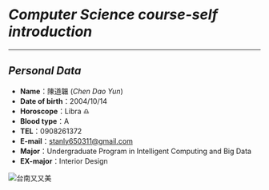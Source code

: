 # _Computer Science course-self introduction_
*****
## ***Personal Data***
* **Name**：陳道韞  \(_Chen Dao Yun_)
* **Date of birth**：2004/10/14
*  **Horoscope**：Libra :libra:
*   **Blood type**：A 
*   **TEL**：0908261372
*  **E-mail**：stanly650311@gmail.com
*  **Major**：Undergraduate Program in Intelligent Computing and Big Data
*  **EX-major**：Interior Design
  
  ![台南又又美](https://github.com/user-attachments/assets/66d15ed8-daed-450f-abfe-12522b801149)



